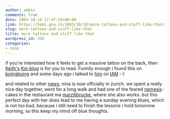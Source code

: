 ```yaml
---
author: admin
comments: true
date: 2003-10-19 17:47:19+00:00
link: https://habi.gna.ch/2003/10/19/more-tattoos-and-stuff-like-that/
slug: more-tattoos-and-stuff-like-that
title: more tattoos and stuff like that
wordpress_id: 316
categories:
- none
---
```


if you're interested how it feels to get a massive tattoo on the back, then [Keith's](http://www.nootrope.net/) [Koi-blog](http://www.nootrope.net/koi/index.html) is for you to read. Funnily enough i found this on [boingboing](http://boingboing.net/2003_10_01_archive.html#106641155922478162) and some days ago i talked to [him](http://iam.bmezine.com/?nootrope) on [IAM](http://iam.bmezine.com/) :-)

and related to other [news](https://habi.gna.ch/blog/archives/000092.html), nina is now officially in zurich. we spent a really nice day together, went for a long walk and had one of the feared [nemesis](http://imdb.com/title/tt0208092/quotes)-cakes in the restaurant ma [marzilibrucke](http://www.taberna.ch/), where she also works. 
but this perfect day with her does lead to me having a sunday evening blues, which is not too bad, because i still need to finish the lessons i hold tomorrow morning, so this keep my mind off blue thoughts.
